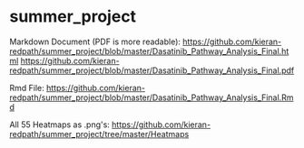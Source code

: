 # summer_project

Markdown Document (PDF is more readable):
https://github.com/kieran-redpath/summer_project/blob/master/Dasatinib_Pathway_Analysis_Final.html
https://github.com/kieran-redpath/summer_project/blob/master/Dasatinib_Pathway_Analysis_Final.pdf

Rmd File:
https://github.com/kieran-redpath/summer_project/blob/master/Dasatinib_Pathway_Analysis_Final.Rmd

All 55 Heatmaps as .png's:
https://github.com/kieran-redpath/summer_project/tree/master/Heatmaps
